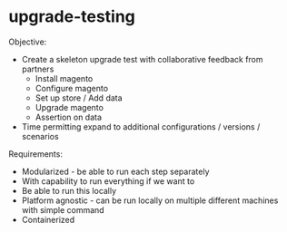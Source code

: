 # upgrade-testing

Objective:
* Create a skeleton upgrade test with collaborative feedback from partners
  * Install magento 
  * Configure magento 
  * Set up store / Add data 
  * Upgrade magento 
  * Assertion on data 
 * Time permitting expand to additional configurations / versions / scenarios

Requirements:
* Modularized - be able to run each step separately
* With capability to run everything if we want to
* Be able to run this locally
* Platform agnostic - can be run locally on multiple different machines with simple command
* Containerized
  
